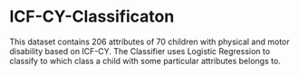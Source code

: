 # ICF-CY-Classificaton
This dataset contains 206 attributes of 70 children with physical and motor disability based on ICF-CY. The Classifier uses Logistic Regression to classify to which class a child with some particular attributes belongs to.
